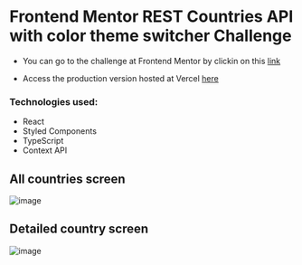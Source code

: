 # Frontend Mentor REST Countries API with color theme switcher Challenge

* You can go to the challenge at Frontend Mentor by clickin on this [link](https://www.frontendmentor.io/challenges/rest-countries-api-with-color-theme-switcher-5cacc469fec04111f7b848ca)

* Access the production version hosted at Vercel [here](https://countries-one-taupe.vercel.app/)

### Technologies used:

* React
* Styled Components
* TypeScript
* Context API

## All countries screen
![image](https://user-images.githubusercontent.com/50212896/194784882-80c49a18-9a22-4c1c-bb11-8c31493e7404.png)

## Detailed country screen
![image](https://user-images.githubusercontent.com/50212896/194785190-277cf990-43d3-4946-8f4a-7c478b8bf4f6.png)
